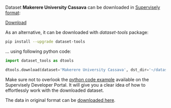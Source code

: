 Dataset **Makerere University Cassava** can be downloaded in [Supervisely format](https://developer.supervisely.com/api-references/supervisely-annotation-json-format):

 [Download](https://assets.supervisely.com/remote/eyJsaW5rIjogInMzOi8vc3VwZXJ2aXNlbHktZGF0YXNldHMvMzM3Nl9NYWtlcmVyZSBVbml2ZXJzaXR5IENhc3NhdmEvbWFrZXJlcmUtdW5pdmVyc2l0eS1jYXNzYXZhLURhdGFzZXROaW5qYS50YXIiLCAic2lnIjogIkZlZ25FOStldDVGM1dWR2UyeVQrMk95bFlHalJJQXBKWWlSUVpwdnRVSUE9In0=?response-content-disposition=attachment%3B%20filename%3D%22makerere-university-cassava-DatasetNinja.tar%22)

As an alternative, it can be downloaded with *dataset-tools* package:
``` bash
pip install --upgrade dataset-tools
```

... using following python code:
``` python
import dataset_tools as dtools

dtools.download(dataset='Makerere University Cassava', dst_dir='~/dataset-ninja/')
```
Make sure not to overlook the [python code example](https://developer.supervisely.com/getting-started/python-sdk-tutorials/iterate-over-a-local-project) available on the Supervisely Developer Portal. It will give you a clear idea of how to effortlessly work with the downloaded dataset.

The data in original format can be [downloaded here](https://dataverse.harvard.edu/dataset.xhtml?persistentId=doi:10.7910/DVN/T4RB0B#).
